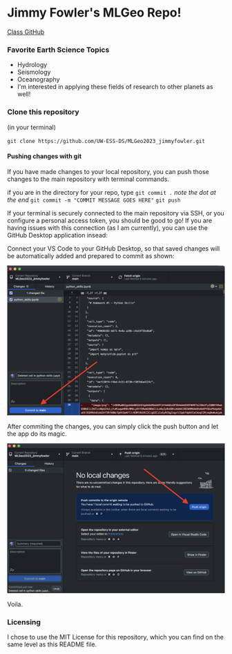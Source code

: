# Jimmy Fowler's MLGeo Repo!

[Class GitHub](https://github.com/UW-ESS-DS/MLGeo-2023)

### Favorite Earth Science Topics
- Hydrology
- Seismology
- Oceanography
- I'm interested in applying these fields of research to other planets as well!

### Clone this repository
(in your terminal)

`git clone https://github.com/UW-ESS-DS/MLGeo2023_jimmyfowler.git`

#### Pushing changes with git

If you have made changes to your local repository, you can push those changes to the main repository with terminal commands.

if you are in the directory for your repo, type
`git commit .` _note the dot at the end_
`git commit -m "COMMIT MESSAGE GOES HERE"`
`git push`

If your terminal is securely connected to the main repository via SSH, or you configure a personal access token, you should be good to go! If you are having issues with this connection (as I am currently), you can use the GitHub Desktop application insead:

Connect your VS Code to your GitHub Desktop, so that saved changes will be automatically added and prepared to commit as shown:

![commit changes from github desktop](img/git_commit.jpg)

After commiting the changes, you can simply click the push button and let the app do its magic.

![push changes](img/git_push.jpg)

Voila.

### Licensing
I chose to use the MIT License for this repository, which you can find on the same level as this README file.
